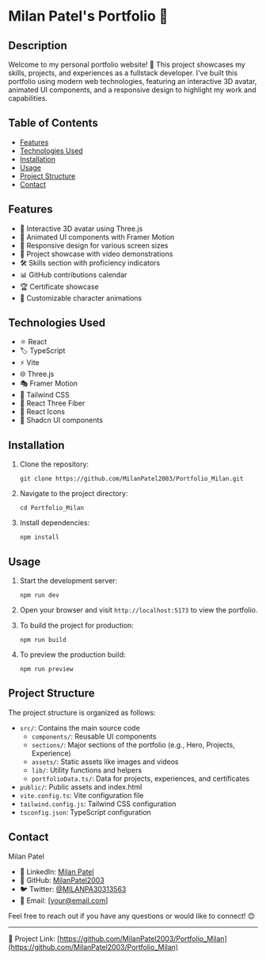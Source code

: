 # Milan Patel's Portfolio 🚀

## Description

Welcome to my personal portfolio website! 👋 This project showcases my skills, projects, and experiences as a fullstack developer. I've built this portfolio using modern web technologies, featuring an interactive 3D avatar, animated UI components, and a responsive design to highlight my work and capabilities.

## Table of Contents

- [Features](#features)
- [Technologies Used](#technologies-used)
- [Installation](#installation)
- [Usage](#usage)
- [Project Structure](#project-structure)
- [Contact](#contact)

## Features

- 🤖 Interactive 3D avatar using Three.js
- 🎨 Animated UI components with Framer Motion
- 📱 Responsive design for various screen sizes
- 🎥 Project showcase with video demonstrations
- 🛠️ Skills section with proficiency indicators
- 📊 GitHub contributions calendar
- 🏆 Certificate showcase
- 🕺 Customizable character animations

## Technologies Used

- ⚛️ React
- 🏷️ TypeScript
- ⚡ Vite
- 🌐 Three.js
- 🎭 Framer Motion
- 🎨 Tailwind CSS
- 🧊 React Three Fiber
- 🔣 React Icons
- 🧩 Shadcn UI components

## Installation

1. Clone the repository:
   ```
   git clone https://github.com/MilanPatel2003/Portfolio_Milan.git
   ```

2. Navigate to the project directory:
   ```
   cd Portfolio_Milan
   ```

3. Install dependencies:
   ```
   npm install
   ```

## Usage

1. Start the development server:
   ```
   npm run dev
   ```

2. Open your browser and visit `http://localhost:5173` to view the portfolio.

3. To build the project for production:
   ```
   npm run build
   ```

4. To preview the production build:
   ```
   npm run preview
   ```

## Project Structure

The project structure is organized as follows:

- `src/`: Contains the main source code
  - `components/`: Reusable UI components
  - `sections/`: Major sections of the portfolio (e.g., Hero, Projects, Experience)
  - `assets/`: Static assets like images and videos
  - `lib/`: Utility functions and helpers
  - `portfolioData.ts/`: Data for projects, experiences, and certificates
- `public/`: Public assets and index.html
- `vite.config.ts`: Vite configuration file
- `tailwind.config.js`: Tailwind CSS configuration
- `tsconfig.json`: TypeScript configuration

## Contact

Milan Patel
- 💼 LinkedIn: [Milan Patel](https://www.linkedin.com/in/milan-patel-37650330b/)
- 🐙 GitHub: [MilanPatel2003](https://github.com/MilanPatel2003)
- 🐦 Twitter: [@MILANPA30313563](https://twitter.com/MILANPA30313563)
- 📧 Email: [your@email.com]

Feel free to reach out if you have any questions or would like to connect! 😊

---

🌟 Project Link: [https://github.com/MilanPatel2003/Portfolio_Milan](https://github.com/MilanPatel2003/Portfolio_Milan)